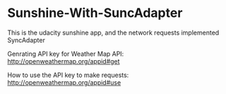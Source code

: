 # Sunshine-With-SuncAdapter
This is the udacity sunshine app, and the network requests implemented SyncAdapter  

Genrating API key for Weather Map API:
http://openweathermap.org/appid#get

How to use the API key to make requests:
http://openweathermap.org/appid#use
